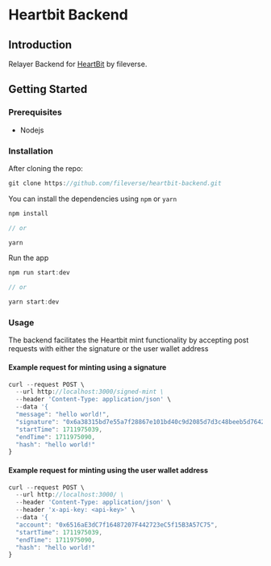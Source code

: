 # Heartbit Backend

## Introduction
Relayer Backend for [HeartBit](https://github.com/fileverse/HeartBitSDK) by fileverse.

## Getting Started



### Prerequisites
- Nodejs

### Installation
After cloning the repo:
```javascript 
git clone https://github.com/fileverse/heartbit-backend.git
```
You can install the dependencies using `npm` or `yarn`

```javascript
npm install

// or

yarn
```
Run the app 
```javascript
npm run start:dev

// or

yarn start:dev
```

### Usage
The backend facilitates the Heartbit mint functionality by accepting post requests with either the signature or the user wallet address

#### Example request for minting using a signature

```javascript
curl --request POST \
  --url http://localhost:3000/signed-mint \
  --header 'Content-Type: application/json' \
  --data '{
  "message": "hello world!",
  "signature": "0x6a38315bd7e55a7f28867e101bd40c9d2085d7d3c48beeb5d7642e74c942b1886577683b80918fe6b5a7ae3edee6b812a6cb6b7da1b2162f28cec5c58f1ed7b81c",
  "startTime": 1711975039,
  "endTime": 1711975090,
  "hash": "hello world!" 
}
```


#### Example request for minting using the user wallet address

```javascript
curl --request POST \
  --url http://localhost:3000/ \
  --header 'Content-Type: application/json' \
  --header 'x-api-key: <api-key>' \
  --data '{
  "account": "0x6516aE3dC7f16487207F442723eC5f15B3A57C75",
  "startTime": 1711975039,
  "endTime": 1711975090,
  "hash": "hello world!"
}
```
